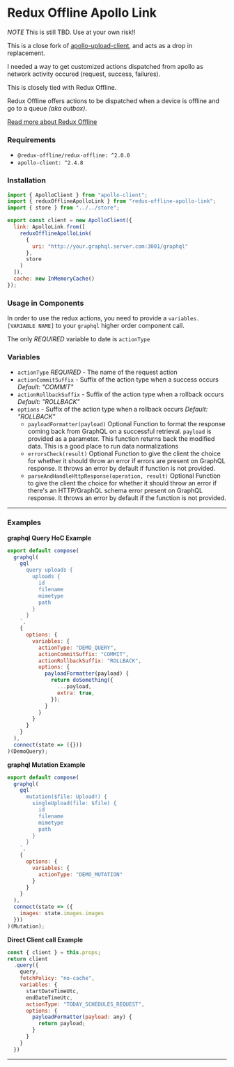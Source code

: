 # Redux Offline Apollo Link

_NOTE_ This is still TBD. Use at your own risk!!

This is a close fork of [apollo-upload-client](https://github.com/jaydenseric/apollo-upload-client), and acts as a drop in replacement.

I needed a way to get customized actions dispatched from apollo as network activity occured (request, success, failures).

This is closely tied with Redux Offline.

Redux Offline offers actions to be dispatched when a device is offline and go to a queue _(aka outbox)_.

[Read more about Redux Offline](https://github.com/redux-offline/redux-offline)

### Requirements

- `@redux-offline/redux-offline: ^2.0.0`
- `apollo-client: ^2.4.8`

### Installation

```js
import { ApolloClient } from "apollo-client";
import { reduxOfflineApolloLink } from "redux-offline-apollo-link";
import { store } from "../../store";

export const client = new ApolloClient({
  link: ApolloLink.from([
    reduxOfflineApolloLink(
      {
        uri: "http://your.graphql.server.com:3001/graphql"
      },
      store
    )
  ]),
  cache: new InMemoryCache()
});
```

### Usage in Components

In order to use the redux actions, you need to provide a `variables.[VARIABLE NAME]` to your `graphql` higher order component call.


The only *REQUIRED* variable to date is `actionType`





### Variables


- `actionType` *REQUIRED* - The name of the request action
- `actionCommitSuffix` - Suffix of the action type when a success occurs _Default: "COMMIT"_
- `actionRollbackSuffix` - Suffix of the action type when a rollback occurs _Default: "ROLLBACK"_
- `options` - Suffix of the action type when a rollback occurs _Default: "ROLLBACK"_
	- `payloadFormatter(payload)` Optional Function to format the response coming back from GraphQL on a successful retrieval. `payload` is provided as a parameter.  This function returns back the modified data.  This is a good place to run data normalizations
  - `errorsCheck(result)` Optional Function to give the client the choice for whether it should throw an error if errors are present on GraphQL response. It throws an error by default if function is not provided.
  - `parseAndHandleHttpResponse(operation, result)` Optional Function to give the client the choice for whether it should throw an error if there's an HTTP/GraphQL schema error present on GraphQL response. It throws an error by default if the function is not provided.

---

### Examples


**graphql Query HoC Example**

```js
export default compose(
  graphql(
    gql`
      query uploads {
        uploads {
          id
          filename
          mimetype
          path
        }
      }
    `,
    {
      options: {
        variables: {
          actionType: "DEMO_QUERY",
          actionCommitSuffix: "COMMIT",
          actionRollbackSuffix: "ROLLBACK",
          options: {
            payloadFormatter(payload) {
              return doSomething({
                ...payload,
                extra: true,
              });
            }
          }
        }
      }
    }
  ),
  connect(state => ({}))
)(DemoQuery);
```

**graphql Mutation Example**

```js
export default compose(
  graphql(
    gql`
      mutation($file: Upload!) {
        singleUpload(file: $file) {
          id
          filename
          mimetype
          path
        }
      }
    `,
    {
      options: {
        variables: {
          actionType: "DEMO_MUTATION"
        }
      }
    }
  ),
  connect(state => ({
    images: state.images.images
  }))
)(Mutation);
```


**Direct Client call Example**

```js
const { client } = this.props;
return client
  .query({
    query,
    fetchPolicy: "no-cache",
    variables: {
      startDateTimeUtc,
      endDateTimeUtc,
      actionType: "TODAY_SCHEDULES_REQUEST",
      options: {
        payloadFormatter(payload: any) {
          return payload;
        }
      }
    }
  })
```

---






